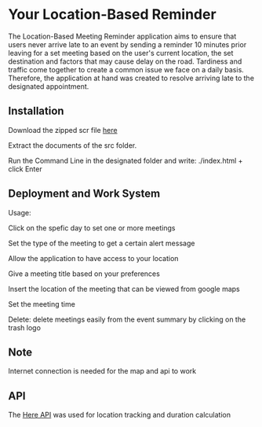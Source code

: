 # Your Location-Based Reminder

The Location-Based Meeting Reminder application  aims to ensure that users
 never arrive late to an event by sending a reminder 10 minutes prior leaving for a set meeting based on the user's current location, the set destination and factors that may cause delay on the road.  Tardiness and traffic
  come together to create a common issue we face on a daily
   basis. Therefore, the application at hand was created to resolve arriving late to the designated appointment.



## Installation
Download the zipped scr file [here](https://github.com/VanessaHanna05/The-Location-Based-Calendar/archive/refs/heads/main.zip)

Extract the documents of the src folder.

Run the Command Line in the designated folder and write: ./index.html + click Enter




## Deployment and Work System

Usage:

Click on the spefic day to set one or more meetings

Set the type of the meeting to get a certain alert message

Allow the application to have access to your location

Give a meeting title based on your preferences

Insert the location of the meeting that can be viewed from google maps

Set the meeting time 

Delete:
delete meetings easily from the event summary by clicking on the trash logo



## Note

Internet connection is needed for the map and api to work

## API

The [Here API](https://developer.here.com/) was used for location tracking and duration calculation

